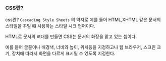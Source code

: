 ### CSS란?


css란? `Cascading Style Sheets` 의 약자로 예를 들어 HTML,XHTML 같은 문서의 스타일을 꾸밀 떄 사용하는 스타일 시크 언어이다.


HTML로 문서의 뼈대를 만들면 CSS는 문서의 화장을 맡고 있는 셈이다.

예를 들어 글꼴이나 배경색, 너비와 높이, 위치등을 지정하고나 웹 브라우저, 스크린 크기, 장치에 따라서 화면을 다르게 표시될 수 있도록 지정한다.
